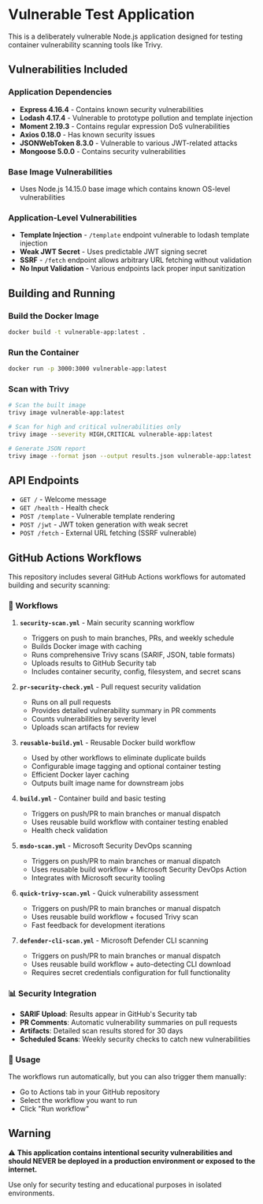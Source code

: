 # Vulnerable Test Application

This is a deliberately vulnerable Node.js application designed for testing container vulnerability scanning tools like Trivy.

## Vulnerabilities Included

### Application Dependencies
- **Express 4.16.4** - Contains known security vulnerabilities
- **Lodash 4.17.4** - Vulnerable to prototype pollution and template injection
- **Moment 2.19.3** - Contains regular expression DoS vulnerabilities
- **Axios 0.18.0** - Has known security issues
- **JSONWebToken 8.3.0** - Vulnerable to various JWT-related attacks
- **Mongoose 5.0.0** - Contains security vulnerabilities

### Base Image Vulnerabilities
- Uses Node.js 14.15.0 base image which contains known OS-level vulnerabilities

### Application-Level Vulnerabilities
- **Template Injection** - `/template` endpoint vulnerable to lodash template injection
- **Weak JWT Secret** - Uses predictable JWT signing secret
- **SSRF** - `/fetch` endpoint allows arbitrary URL fetching without validation
- **No Input Validation** - Various endpoints lack proper input sanitization

## Building and Running

### Build the Docker Image
```bash
docker build -t vulnerable-app:latest .
```

### Run the Container
```bash
docker run -p 3000:3000 vulnerable-app:latest
```

### Scan with Trivy
```bash
# Scan the built image
trivy image vulnerable-app:latest

# Scan for high and critical vulnerabilities only
trivy image --severity HIGH,CRITICAL vulnerable-app:latest

# Generate JSON report
trivy image --format json --output results.json vulnerable-app:latest
```

## API Endpoints

- `GET /` - Welcome message
- `GET /health` - Health check
- `POST /template` - Vulnerable template rendering
- `POST /jwt` - JWT token generation with weak secret
- `POST /fetch` - External URL fetching (SSRF vulnerable)

## GitHub Actions Workflows

This repository includes several GitHub Actions workflows for automated building and security scanning:

### 🔧 Workflows

1. **`security-scan.yml`** - Main security scanning workflow
   - Triggers on push to main branches, PRs, and weekly schedule
   - Builds Docker image with caching
   - Runs comprehensive Trivy scans (SARIF, JSON, table formats)
   - Uploads results to GitHub Security tab
   - Includes container security, config, filesystem, and secret scans

2. **`pr-security-check.yml`** - Pull request security validation
   - Runs on all pull requests
   - Provides detailed vulnerability summary in PR comments
   - Counts vulnerabilities by severity level
   - Uploads scan artifacts for review

3. **`reusable-build.yml`** - Reusable Docker build workflow
   - Used by other workflows to eliminate duplicate builds
   - Configurable image tagging and optional container testing
   - Efficient Docker layer caching
   - Outputs built image name for downstream jobs

4. **`build.yml`** - Container build and basic testing
   - Triggers on push/PR to main branches or manual dispatch
   - Uses reusable build workflow with container testing enabled
   - Health check validation

5. **`msdo-scan.yml`** - Microsoft Security DevOps scanning
   - Triggers on push/PR to main branches or manual dispatch
   - Uses reusable build workflow + Microsoft Security DevOps Action
   - Integrates with Microsoft security tooling

6. **`quick-trivy-scan.yml`** - Quick vulnerability assessment
   - Triggers on push/PR to main branches or manual dispatch
   - Uses reusable build workflow + focused Trivy scan
   - Fast feedback for development iterations

7. **`defender-cli-scan.yml`** - Microsoft Defender CLI scanning
   - Triggers on push/PR to main branches or manual dispatch
   - Uses reusable build workflow + auto-detecting CLI download
   - Requires secret credentials configuration for full functionality

### 📊 Security Integration

- **SARIF Upload**: Results appear in GitHub's Security tab
- **PR Comments**: Automatic vulnerability summaries on pull requests
- **Artifacts**: Detailed scan results stored for 30 days
- **Scheduled Scans**: Weekly security checks to catch new vulnerabilities

### 🚀 Usage

The workflows run automatically, but you can also trigger them manually:
- Go to Actions tab in your GitHub repository
- Select the workflow you want to run
- Click "Run workflow"

## Warning

⚠️ **This application contains intentional security vulnerabilities and should NEVER be deployed in a production environment or exposed to the internet.**

Use only for security testing and educational purposes in isolated environments.
